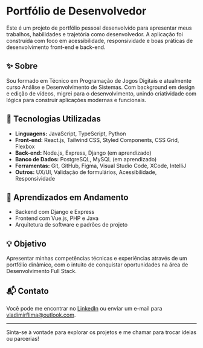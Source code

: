 # Portfólio de Desenvolvedor

Este é um projeto de portfólio pessoal desenvolvido para apresentar meus trabalhos, habilidades e trajetória como desenvolvedor. A aplicação foi construída com foco em acessibilidade, responsividade e boas práticas de desenvolvimento front-end e back-end.

## ✨ Sobre

Sou formado em Técnico em Programação de Jogos Digitais e atualmente curso Análise e Desenvolvimento de Sistemas. Com background em design e edição de vídeos, migrei para o desenvolvimento, unindo criatividade com lógica para construir aplicações modernas e funcionais.

## 🚀 Tecnologias Utilizadas

- **Linguagens:** JavaScript, TypeScript, Python  
- **Front-end:** React.js, Tailwind CSS, Styled Components, CSS Grid, Flexbox  
- **Back-end:** Node.js, Express, Django (em aprendizado)  
- **Banco de Dados:** PostgreSQL, MySQL (em aprendizado)  
- **Ferramentas:** Git, GitHub, Figma, Visual Studio Code, XCode, IntelliJ  
- **Outros:** UX/UI, Validação de formulários, Acessibilidade, Responsividade  

## 🌱 Aprendizados em Andamento

- Backend com Django e Express  
- Frontend com Vue.js, PHP e Java  
- Arquitetura de software e padrões de projeto

## 💡 Objetivo

Apresentar minhas competências técnicas e experiências através de um portfólio dinâmico, com o intuito de conquistar oportunidades na área de Desenvolvimento Full Stack.

## 📬 Contato

Você pode me encontrar no [LinkedIn](https://www.linkedin.com/in/vladimirflima/) ou enviar um e-mail para [vladimirflima@outlook.com](mailto:vladimirflima@outlook.com).

---

Sinta-se à vontade para explorar os projetos e me chamar para trocar ideias ou parcerias!

